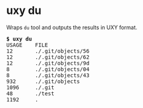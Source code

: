 # uxy du

Wraps `du` tool and outputs the results in UXY format.

<pre>
<b>$ uxy du</b>
USAGE    FILE
12       ./.git/objects/56 
12       ./.git/objects/62 
12       ./.git/objects/9d 
8        ./.git/objects/04 
8        ./.git/objects/43 
932      ./.git/objects 
1096     ./.git 
48       ./test 
1192     . 
</pre>

